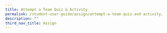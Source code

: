 ```yaml
---
title: Attempt a Team Quiz & Activity
permalink: /student-user-guide/assign/attempt-a-team-quiz-and-activity/
description: ""
third_nav_title: Assign
---
```

